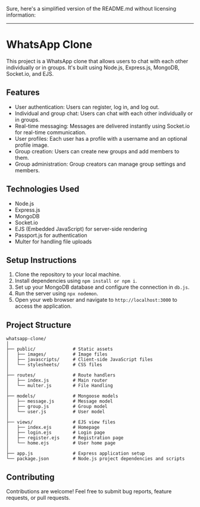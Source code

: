 Sure, here's a simplified version of the README.md without licensing information:

---

# WhatsApp Clone

This project is a WhatsApp clone that allows users to chat with each other individually or in groups. It's built using Node.js, Express.js, MongoDB, Socket.io, and EJS.

## Features

- User authentication: Users can register, log in, and log out.
- Individual and group chat: Users can chat with each other individually or in groups.
- Real-time messaging: Messages are delivered instantly using Socket.io for real-time communication.
- User profiles: Each user has a profile with a username and an optional profile image.
- Group creation: Users can create new groups and add members to them.
- Group administration: Group creators can manage group settings and members.

## Technologies Used

- Node.js
- Express.js
- MongoDB
- Socket.io
- EJS (Embedded JavaScript) for server-side rendering
- Passport.js for authentication
- Multer for handling file uploads

## Setup Instructions

1. Clone the repository to your local machine.
2. Install dependencies using `npm install or npm i`.
3. Set up your MongoDB database and configure the connection in `db.js`.
4. Run the server using `npx nodemon`.
5. Open your web browser and navigate to `http://localhost:3000` to access the application.

## Project Structure

```
whatsapp-clone/
│
├── public/              # Static assets
│   ├── images/          # Image files
│   ├── javascripts/     # Client-side JavaScript files
│   └── stylesheets/     # CSS files
│
├── routes/              # Route handlers
│   ├── index.js         # Main router
│   └── multer.js        # File Handling
│
├── models/              # Mongoose models
│   ├── message.js       # Message model
│   ├── group.js         # Group model
│   └── user.js          # User model
│
├── views/               # EJS view files
│   ├── index.ejs        # Homepage
│   ├── login.ejs        # Login page
│   ├── register.ejs     # Registration page
│   └── home.ejs         # User home page
│
├── app.js               # Express application setup
└── package.json         # Node.js project dependencies and scripts
```

## Contributing

Contributions are welcome! Feel free to submit bug reports, feature requests, or pull requests.